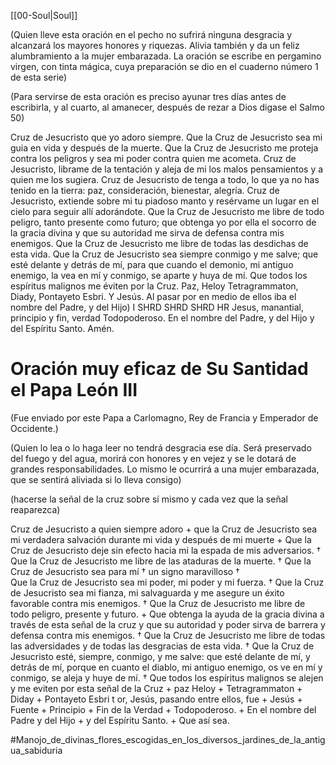 [[00-Soul|Soul]]

(Quien lleve esta oración en el pecho no sufrirá ninguna desgracia y alcanzará los mayores honores y riquezas. Alivia también y da un feliz alumbramiento a la mujer embarazada. La oración se escribe en pergamino virgen, con tinta mágica, cuya preparación se dio en el cuaderno número 1 de esta serie)

(Para servirse de esta oración es preciso ayunar tres días antes de escribirla, y al cuarto, al amanecer, después de rezar a Dios digase el Salmo 50)

Cruz de Jesucristo que yo adoro siempre. Que la Cruz de Jesucristo sea mi guia en vida y después de la muerte. Que la Cruz de Jesucristo me proteja contra los peligros y sea mi poder contra quien me acometa. Cruz de Jesucristo, librame de la tentación y aleja de mi los malos pensamientos y a quien me los sugiera. Cruz de Jesucristo de tenga a todo, lo que ya no has tenido en la tierra: paz, consideración, bienestar,  alegría.
Cruz de Jesucristo, extiende sobre mi tu piadoso manto y resérvame un lugar en el cielo para seguir allí adorándote. Que la Cruz de Jesucristo me libre de todo peligro, tanto presente como futuro; que obtenga yo por ella el socorro de la gracia divina y que su autoridad me sirva de defensa contra mis enemigos. Que la Cruz de Jesucristo me libre de todas las desdichas de esta vida. Que la Cruz de Jesucristo sea siempre conmigo y me salve; que esté delante y detrás de mí, para que cuando el demonio, mi antiguo enemigo, la vea en mí y conmigo, se aparte y huya de mí. Que todos los espíritus malignos me éviten por la Cruz. Paz, Heloy Tetragrammaton, Diady, Pontayeto Esbri. Y Jesús. Al pasar por en medio de ellos iba el nombre del Padre, y del Hijo) I SHRD SHRD SHRD HR Jesus, manantial, principio y fin, verdad Todopoderoso. En el nombre del Padre, y del Hijo y del Espíritu Santo. Amén.


# Oración muy eficaz de Su Santidad el Papa León III

(Fue enviado por este Papa a Carlomagno, Rey de Francia y Emperador de Occidente.)

(Quien lo lea o lo haga leer no tendrá desgracia ese día. Será preservado del fuego y del agua, morirá con honores y en vejez y se le dotará de grandes responsabilidades. Lo mismo le ocurrirá a una mujer embarazada, que se sentirá aliviada si lo lleva consigo)

(hacerse la señal de la cruz sobre sí mismo y cada vez que la señal reaparezca)

Cruz de Jesucristo a quien siempre adoro + que la Cruz de Jesucristo sea mi verdadera salvación durante mi vida y después de mi muerte + Que la Cruz de Jesucristo deje sin efecto hacia mí la espada de mis adversarios. † Que la Cruz de Jesucristo me libre de las ataduras de la muerte. † Que la Cruz
de Jesucristo sea para mí  † un signo maravilloso †  
 Que la Cruz de Jesucristo sea mi poder, mi poder y mi fuerza. † Que la Cruz de Jesucristo sea mi fianza, mi salvaguarda y me asegure un éxito favorable contra mis enemigos. † Que la Cruz de Jesucristo me libre de todo peligro, presente y futuro. + Que obtenga la ayuda de la gracia divina a través de esta señal de la cruz y que su autoridad y poder sirva de barrera y defensa contra mis enemigos. † Que la Cruz de Jesucristo me libre de todas las adversidades y de todas las desgracias de esta vida. † Que la Cruz de Jesucristo esté, siempre, conmigo, y me salve: que esté delante de mí, y detrás de mí, porque en cuanto el diablo, mi antiguo enemigo, os ve en mí y conmigo, se aleja y huye de mí. † Que todos los espíritus malignos se alejen y me eviten por esta señal de la Cruz + paz Heloy + Tetragrammaton + Diday + Pontayeto Esbri t or, Jesús, pasando entre ellos, fue + Jesús + Fuente + Principio + Fin de la Verdad + Todopoderoso. + En el nombre del Padre y del Hijo + y del Espíritu Santo. + Que así sea.
 
#Manojo_de_divinas_flores_escogidas_en_los_diversos_jardines_de_la_antigua_sabiduria